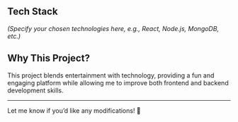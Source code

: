 
## Tech Stack
_(Specify your chosen technologies here, e.g., React, Node.js, MongoDB, etc.)_

## Why This Project?
This project blends entertainment with technology, providing a fun and engaging platform while allowing me to improve both frontend and backend development skills.

---

Let me know if you’d like any modifications! 🚀